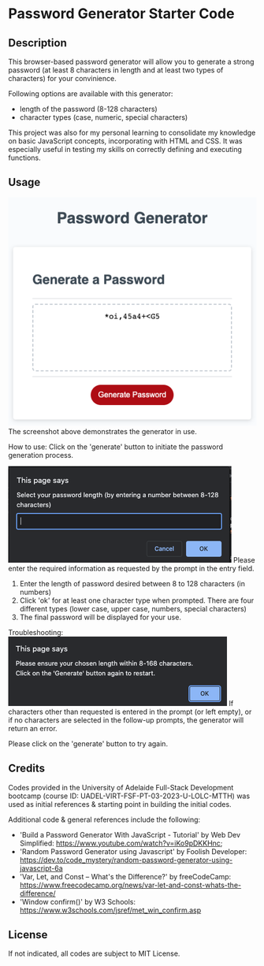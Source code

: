 # Password Generator Starter Code


## Description

This browser-based password generator will allow you to generate a strong password (at least 8 characters in length and at least two types of characters) for your convinience.

Following options are available with this generator:
- length of the password (8-128 characters)
- character types (case, numeric, special characters)

This project was also for my personal learning to consolidate my knowledge on basic JavaScript concepts, incorporating with HTML and CSS. It was especially useful in testing my skills on correctly defining and executing functions.


## Usage

![Screenshot of the generator in use](Develop/Assets/landing.png)
The screenshot above demonstrates the generator in use.

How to use:
Click on the 'generate' button to initiate the password generation process.

![Prompt for user entry in the generator](Develop/Assets/entry.png)
Please enter the required information as requested by the prompt in the entry field.
1) Enter the length of password desired between 8 to 128 characters (in numbers)
2) Click 'ok' for at least one character type when prompted. There are four different types (lower case, upper case, numbers, special characters)
3) The final password will be displayed for your use.

Troubleshooting:
![Error message prompt from incorrect user entry in the generator prompt](Develop/Assets/error.png)
If characters other than requested is entered in the prompt (or left empty), or if no characters are selected in the follow-up prompts, the generator will return an error.

Please click on the 'generate' button to try again.

## Credits

Codes provided in the University of Adelaide Full-Stack Development bootcamp (course ID: UADEL-VIRT-FSF-PT-03-2023-U-LOLC-MTTH) was used as initial references & starting point in building the initial codes.

Additional code & general references include the following:
- 'Build a Password Generator With JavaScript - Tutorial' by Web Dev Simplified: <https://www.youtube.com/watch?v=iKo9pDKKHnc>;
- 'Random Password Generator using Javascript' by Foolish Developer: <https://dev.to/code_mystery/random-password-generator-using-javascript-6a>
- 'Var, Let, and Const – What's the Difference?' by freeCodeCamp: <https://www.freecodecamp.org/news/var-let-and-const-whats-the-difference/>
- 'Window confirm()' by W3 Schools: <https://www.w3schools.com/jsref/met_win_confirm.asp>


## License

If not indicated, all codes are subject to MIT License.
